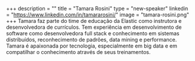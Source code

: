 +++
description = ""
title = "Tamara Rosini"
type = "new-speaker"
linkedin = "https://www.linkedin.com/in/tamararosini/"
image = "tamara-rosini.png"
+++
Tamara faz parte do time de educação da Elastic como instrutora e desenvolvedora de currículos. Tem experiência em desenvolvimento de software como desenvolvedora full stack e conhecimento em sistemas distribuídos, reconhecimento de padrões, data mining e performance. Tamara é apaixonada por tecnologia, especialmente em big data e em compatilhar o conhecimento através de seus treinamentos.